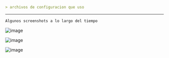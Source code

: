 ```markdown
> archivos de configuracion que uso
```

---

```markdown
Algunos screenshots a lo largo del tiempo
```

![image](./fetch/2025-07-05.png)

![image](./fetch/2024-11-29.png)

![image](./fetch/2024-09-28.png)
